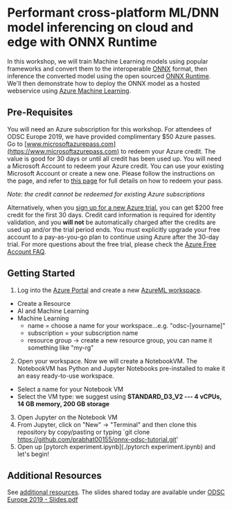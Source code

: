 # Performant cross-platform ML/DNN model inferencing on cloud and edge with ONNX Runtime
In this workshop, we will train Machine Learning models using popular frameworks and convert them to the interoperable [ONNX](onnx.ai/) format, then inference the converted model using the open sourced [ONNX Runtime](https://aka.ms/onnxruntime). We'll then demonstrate how to deploy the ONNX model as a hosted webservice using [Azure Machine Learning](https://azure.microsoft.com/en-us/services/machine-learning/).

## Pre-Requisites
You will need an Azure subscription for this workshop. For attendees of ODSC Europe 2019, we have provided complimentary $50 Azure passes. Go to [www.microsoftazurepass.com](https://www.microsoftazurepass.com) to redeem your Azure credit. The value is good for 30 days or until all credit has been used up. You will need a Microsoft Account to redeem your Azure credit. You can use your existing Microsoft Account or create a new one. Please follow the instructions on the page, and refer to [this page](https://www.microsoftazurepass.com/Home/HowTo) for full details on how to redeem your pass.

*Note: the credit cannot be redeemed for existing Azure subscriptions*

Alternatively, when you [sign up for a new Azure trial](https://azure.microsoft.com/en-us/free/), you can get $200 free credit for the first 30 days. Credit card information is required for identity validation, and you **will not** be automatically charged after the credits are used up and/or the trial period ends. You must explicitly upgrade your free account to a pay-as-you-go plan to continue using Azure after the 30-day trial. For more questions about the free trial, please check the [Azure Free Account FAQ](https://azure.microsoft.com/en-us/free/free-account-faq/).

## Getting Started
1. Log into the [Azure Portal](http://portal.azure.com/) and create a new [AzureML workspace](https://docs.microsoft.com/en-us/azure/machine-learning/service/how-to-manage-workspace). 
  * Create a Resource
  * AI and Machine Learning
  * Machine Learning
    * name = choose a name for your workspace...e.g. "odsc-[yourname]"
    * subscription = your subscription name
    * resource group -> create a new resource group, you can name it something like "my-rg"
2. Open your workspace. Now we will create a NotebookVM. The NotebookVM has Python and Jupyter Notebooks pre-installed to make it an easy ready-to-use workspace.
  * Select a name for your Notebook VM
  * Select the VM type: we suggest using **STANDARD_D3_V2 --- 4 vCPUs, 14 GB memory, 200 GB storage**
3. Open Jupyter on the Notebook VM
4. From Jupyter, click on "New" -> "Terminal" and then clone this repository by copy/pasting or typing `git clone https://github.com/prabhat00155/onnx-odsc-tutorial.git'
5. Open up [pytorch experiment.ipynb](./pytorch experiment.ipynb) and let's begin!

## Additional Resources	
See [additional resources](./additional-resources.md). The slides shared today are available under [ODSC Europe 2019 - Slides.pdf](./ODSC%20Europe%202019%20-%20Slides.pdf)
